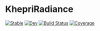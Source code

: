 # KhepriRadiance

[![Stable](https://img.shields.io/badge/docs-stable-blue.svg)](https://aptmcl.github.io/KhepriRadiance.jl/stable)
[![Dev](https://img.shields.io/badge/docs-dev-blue.svg)](https://aptmcl.github.io/KhepriRadiance.jl/dev)
[![Build Status](https://github.com/aptmcl/KhepriRadiance.jl/workflows/CI/badge.svg)](https://github.com/aptmcl/KhepriRadiance.jl/actions)
[![Coverage](https://codecov.io/gh/aptmcl/KhepriRadiance.jl/branch/master/graph/badge.svg)](https://codecov.io/gh/aptmcl/KhepriRadiance.jl)
